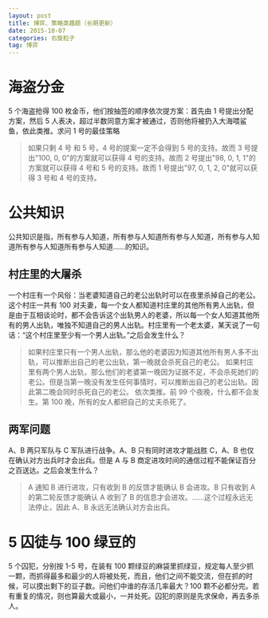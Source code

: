 ```yaml
---
layout: post
title: 博弈、策略类趣题（长期更新）
date: 2015-10-07
categories: 右旋粒子
tag: 博弈
---
```


# 海盗分金

5 个海盗抢得 100 枚金币，他们按抽签的顺序依次提方案：首先由 1 号提出分配方案，然后 5 人表决，超过半数同意方案才被通过，否则他将被扔入大海喂鲨鱼，依此类推。求问 1 号的最佳策略

> 如果只剩 4 号 和 5 号，4 号的提案一定不会得到 5 号的支持。故而 3 号提出"100, 0, 0"的方案就可以获得 4 号的支持。故而 2 号提出"98, 0, 1, 1"的方案就可以获得 4 号和 5 号的支持。故而 1 号提出"97, 0, 1, 2, 0"就可以获得 3 号和 4 号的支持。

# 公共知识

公共知识是指，所有参与人知道，所有参与人知道所有参与人知道，所有参与人知道所有参与人知道所有参与人知道……的知识。

## 村庄里的大屠杀

一个村庄有一个风俗：当老婆知道自己的老公出轨时可以在夜里杀掉自己的老公。这个村庄一共有 100 对夫妻，每一个女人都知道村庄里的其他所有男人出轨，但是由于互相谈论时，都不会告诉这个出轨男人的老婆，所以每一个女人知道其他所有的男人出轨，唯独不知道自己的男人出轨。村庄里有一个老太婆，某天说了一句话：“这个村庄里至少有一个男人出轨。”之后会发生什么？

> 如果村庄里只有一个男人出轨，那么他的老婆因为知道其他所有男人多不出轨，可以推断出自己的老公出轨，第一晚就会杀死自己的老公。
> 如果村庄里有两个男人出轨，那么他们的老婆第一晚因为证据不足，不会杀死她们的老公。但是当第一晚没有发生任何事情时，可以推断出自己的老公出轨。因此第二晚会同时杀死自己的老公。
> 依次类推。前 99 个夜晚，什么都不会发生。第 100 晚，所有的女人都把自己的丈夫杀死了。

## 两军问题

A、B 两只军队与 C 军队进行战争。A、B 只有同时进攻才能战胜 C，A、B 也仅在确认对方出兵时才会出兵。但是 A 与 B 商定进攻时间的通信过程不能保证百分之百送达。之后会发生什么？

> A 通知 B 进行进攻，只有收到 B 的反馈才能确认 B 会进攻。B 只有收到 A 的第二轮反馈才能确认 A 收到了 B 的信息才会进攻。……这个过程永远无法停止，因此 A、B 永远无法确认对方会出兵。

# 5 囚徒与 100 绿豆的

5 个囚犯，分别按 1-5 号，在装有 100 颗绿豆的麻袋里抓绿豆，规定每人至少抓一颗，而抓得最多和最少的人将被处死，而且，他们之间不能交流，但在抓的时候，可以摸出剩下的豆子数。问他们中谁的存活几率最大？100 颗不必都分完。若有重复的情况，则也算最大或最小，一并处死。囚犯的原则是先求保命，再去多杀人。
